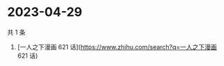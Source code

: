 # 2023-04-29

共 1 条

<!-- BEGIN -->
<!-- 最后更新时间 Sat Apr 29 2023 03:01:34 GMT+0800 (China Standard Time) -->

1. [一人之下漫画 621 话](https://www.zhihu.com/search?q=一人之下漫画 621 话)

<!-- END -->
